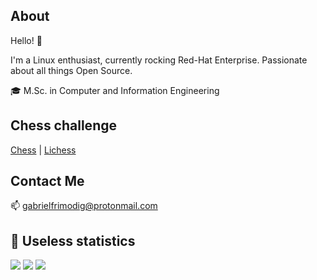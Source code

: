 ## About

Hello! 👋

I'm a Linux enthusiast, currently rocking Red-Hat Enterprise. Passionate about all things Open Source.

🎓 M.​Sc. in Computer and Information Engineering

## Chess challenge
[Chess](https://www.chess.com/member/gwbe43) | [Lichess](https://lichess.org/@/gabrielfrimodig)

## Contact Me

📫 gabrielfrimodig@protonmail.com

## 🧮 Useless statistics

[![](https://github-profile-summary-cards.vercel.app/api/cards/profile-details?username=gabrielfrimodig&theme=nord_dark)](https://github.com/gabrielfrimodig/)
[![](https://github-profile-summary-cards.vercel.app/api/cards/repos-per-language?username=gabrielfrimodig&theme=nord_dark)](https://github.com/gabrielfrimodig/) [![](https://github-profile-summary-cards.vercel.app/api/cards/stats?username=gabrielfrimodig&theme=nord_dark)](https://github.com/gabrielfrimodig/)

<!--
**gabrielfrimodig/gabrielfrimodig** is a ✨ _special_ ✨ repository because its `README.md` (this file) appears on your GitHub profile.

<p>&nbsp;<img src="https://github-readme-stats.vercel.app/api?username=gabrielfrimodig&show_icons=true&theme=rose_pine&locale=en" alt="max-0406" /></p>

Here are some ideas to get you started:

- 🔭 I’m currently working on ...
- 🌱 I’m currently learning ...
- 👯 I’m looking to collaborate on ...
- 🤔 I’m looking for help with ...
- 💬 Ask me about ...
- 📫 How to reach me: ...
- 😄 Pronouns: ...
- ⚡ Fun fact: ...
-->
